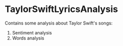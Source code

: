 # TaylorSwiftLyricsAnalysis

Contains some analysis about Taylor Swift's songs:
1. Sentiment analysis
2. Words analysis
